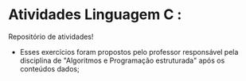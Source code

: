 # Atividades Linguagem C :
Repositório de atividades!


* Esses exercícios foram propostos pelo professor responsável pela disciplina de "Algoritmos e Programação estruturada" após os conteúdos dados;
